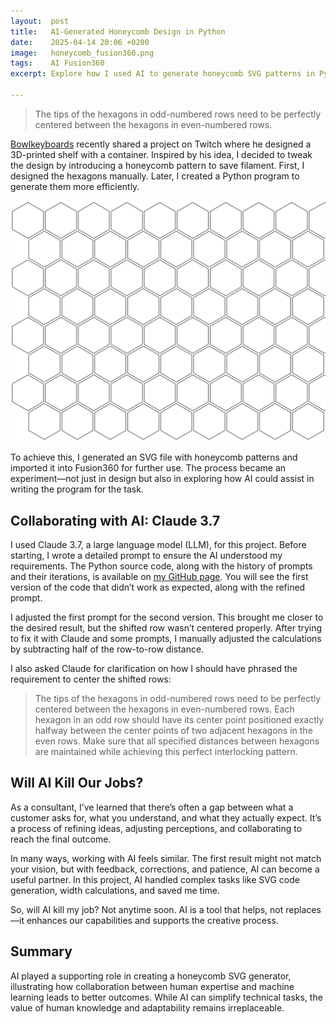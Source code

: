 ```yaml
---
layout:  post
title:   AI-Generated Honeycomb Design in Python
date:    2025-04-14 20:06 +0200
image:   honeycomb_fusion360.png
tags:    AI Fusion360
excerpt: Explore how I used AI to generate honeycomb SVG patterns in Python, overcoming challenges and refining designs. Plus, my take on whether AI will replace our jobs—it’s more of a partnership than you think.

---
```


> The tips of the hexagons in odd-numbered rows need to be perfectly centered between the hexagons in even-numbered rows.

[Bowlkeyboards](https://www.twitch.tv/bowlkeyboards) recently shared a project on Twitch where he designed a 3D-printed shelf with a container. Inspired by his idea, I decided to tweak the design by introducing a honeycomb pattern to save filament. First, I designed the hexagons manually. Later, I created a Python program to generate them more efficiently.

![honeycomb image](/images/honeycomb.png)

To achieve this, I generated an SVG file with honeycomb patterns and imported it into Fusion360 for further use. The process became an experiment—not just in design but also in exploring how AI could assist in writing the program for the task.

## Collaborating with AI: Claude 3.7

I used Claude 3.7, a large language model (LLM), for this project. Before starting, I wrote a detailed prompt to ensure the AI understood my requirements. The Python source code, along with the history of prompts and their iterations, is available on [my GitHub page](https://github.com/choas/honeycomb.svg). You will see the first version of the code that didn’t work as expected, along with the refined prompt.

I adjusted the first prompt for the second version. This brought me closer to the desired result, but the shifted row wasn’t centered properly. After trying to fix it with Claude and some prompts, I manually adjusted the calculations by subtracting half of the row-to-row distance.

I also asked Claude for clarification on how I should have phrased the requirement to center the shifted rows:

> The tips of the hexagons in odd-numbered rows need to be perfectly centered between the hexagons in even-numbered rows. Each hexagon in an odd row should have its center point positioned exactly halfway between the center points of two adjacent hexagons in the even rows. Make sure that all specified distances between hexagons are maintained while achieving this perfect interlocking pattern.

## Will AI Kill Our Jobs?

As a consultant, I’ve learned that there’s often a gap between what a customer asks for, what you understand, and what they actually expect. It’s a process of refining ideas, adjusting perceptions, and collaborating to reach the final outcome.

In many ways, working with AI feels similar. The first result might not match your vision, but with feedback, corrections, and patience, AI can become a useful partner. In this project, AI handled complex tasks like SVG code generation, width calculations, and saved me time.

So, will AI kill my job? Not anytime soon. AI is a tool that helps, not replaces—it enhances our capabilities and supports the creative process.

## Summary

AI played a supporting role in creating a honeycomb SVG generator, illustrating how collaboration between human expertise and machine learning leads to better outcomes. While AI can simplify technical tasks, the value of human knowledge and adaptability remains irreplaceable.
